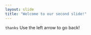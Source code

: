 ```yaml
---
layout: slide
title: "Welcome to our second slide!"
---
```

`thanks` 
Use the left arrow to go back!
